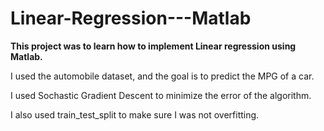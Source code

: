# Linear-Regression---Matlab

**This project was to learn how to implement Linear regression using Matlab.**

I used the automobile dataset, and the goal is to predict the MPG of a car.

I used Sochastic Gradient Descent to minimize the error of the algorithm.

I also used train_test_split to make sure I was not overfitting.
